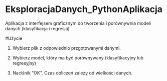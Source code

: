 # EksploracjaDanych_PythonAplikacja
Aplikacja z interfejsem graficznym do tworzenia i porównywnia modeli danych (klasyfikacja i regresja)

#Użycie
1. Wybierz plik z odpowiednio przgotowanymi danymi.

2. Wybierz model, który ma być porównywany (klasyfikacyjny lub regresyjny)

3. Naciśnik "OK". Czas obliczeń zależy od wielkości danych.
